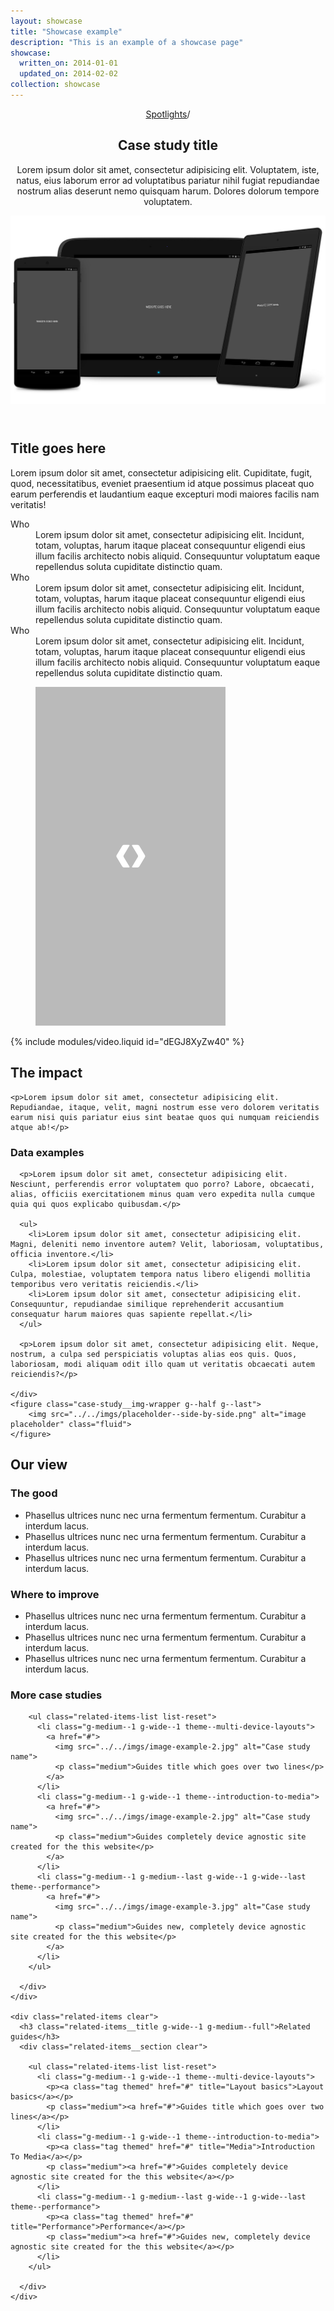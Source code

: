 ```yaml
---
layout: showcase
title: "Showcase example"
description: "This is an example of a showcase page"
showcase:
  written_on: 2014-01-01
  updated_on: 2014-02-02
collection: showcase
---
```


<header class="spotlight-header spotlight-header--detail spotlight-header--landscape clear">
  <div class="spotlight-header__container container">
    <nav class="breadcrumbs">
      <p>
        <a href="/spotlights/index.html" title="Spotlights">Spotlights</a>/
      </p>
    </nav>
    <div class="spotlight-header__copy g--half">
      <h2 class="xxlarge">Case study title</h2>
      <p>Lorem ipsum dolor sit amet, consectetur adipisicing elit. Voluptatem, iste, natus, eius laborum error ad voluptatibus pariatur nihil fugiat repudiandae nostrum alias deserunt nemo quisquam harum. Dolores dolorum tempore voluptatem.</p>
    </div>
    <div class="spotlight-header__media g--half g--last">
      <img src="../../imgs/placeholder--device-landscape.jpg" class="spotlight-header__image">
    </div>
  </div>
</header>

<div class="case-study-wrapper has-video-after">
  <div class="container clear">
    <div class="g--half">
      <h2>Title goes here</h2>
      <p>Lorem ipsum dolor sit amet, consectetur adipisicing elit. Cupiditate, fugit, quod, necessitatibus, eveniet praesentium id atque possimus placeat quo earum perferendis et laudantium eaque excepturi modi maiores facilis nam veritatis!</p>
      <dl>
        <dt>Who</dt>
        <dd>Lorem ipsum dolor sit amet, consectetur adipisicing elit. Incidunt, totam, voluptas, harum itaque placeat consequuntur eligendi eius illum facilis architecto nobis aliquid. Consequuntur voluptatum eaque repellendus soluta cupiditate distinctio quam.</dd>
        <dt>Who</dt>
        <dd>Lorem ipsum dolor sit amet, consectetur adipisicing elit. Incidunt, totam, voluptas, harum itaque placeat consequuntur eligendi eius illum facilis architecto nobis aliquid. Consequuntur voluptatum eaque repellendus soluta cupiditate distinctio quam.</dd>
        <dt>Who</dt>
        <dd>Lorem ipsum dolor sit amet, consectetur adipisicing elit. Incidunt, totam, voluptas, harum itaque placeat consequuntur eligendi eius illum facilis architecto nobis aliquid. Consequuntur voluptatum eaque repellendus soluta cupiditate distinctio quam.</dd>
      </dl>
    </div>
    <figure class="case-study__img-wrapper g--half g--last">
      <img src="../../imgs/placeholder--side-by-side.png" alt="image placeholder" class="fluid">
    </figure>
  </div>
</div>

<div class="container clear">
  {% include modules/video.liquid id="dEGJ8XyZw40" %}

  <div class="content">
    <h2>The impact</h2>

    <p>Lorem ipsum dolor sit amet, consectetur adipisicing elit. Repudiandae, itaque, velit, magni nostrum esse vero dolorem veritatis earum nisi quis pariatur eius sint beatae quos qui numquam reiciendis atque ab!</p>
  </div>

  <div>
    <div class="indented-medium g--half">
      <h3>Data examples</h3>

      <p>Lorem ipsum dolor sit amet, consectetur adipisicing elit. Nesciunt, perferendis error voluptatem quo porro? Labore, obcaecati, alias, officiis exercitationem minus quam vero expedita nulla cumque quia qui quos explicabo quibusdam.</p>

      <ul>
        <li>Lorem ipsum dolor sit amet, consectetur adipisicing elit. Magni, deleniti nemo inventore autem? Velit, laboriosam, voluptatibus, officia inventore.</li>
        <li>Lorem ipsum dolor sit amet, consectetur adipisicing elit. Culpa, molestiae, voluptatem tempora natus libero eligendi mollitia temporibus vero veritatis reiciendis.</li>
        <li>Lorem ipsum dolor sit amet, consectetur adipisicing elit. Consequuntur, repudiandae similique reprehenderit accusantium consequatur harum maiores quas sapiente repellat.</li>
      </ul>

      <p>Lorem ipsum dolor sit amet, consectetur adipisicing elit. Neque, nostrum, a culpa sed perspiciatis voluptas alias eos quis. Quos, laboriosam, modi aliquam odit illo quam ut veritatis obcaecati autem reiciendis?</p>

    </div>
    <figure class="case-study__img-wrapper g--half g--last">
        <img src="../../imgs/placeholder--side-by-side.png" alt="image placeholder" class="fluid">
    </figure>
  </div>

</div>

<div class="our-view">
  <div class="container-medium clear">
    <div class="g--half">
      <h2 class="huge our-view__title">Our view</h2>
    </div>
    <div class="our-view__content g--half g--last">
      <div class="our-view__list-wrapper">
        <h3 class="our-view__subtitle">The good</h3>
        <ul>
          <li>Phasellus ultrices nunc nec urna fermentum fermentum. Curabitur a interdum lacus.</li>
          <li>Phasellus ultrices nunc nec urna fermentum fermentum. Curabitur a interdum lacus.</li>
          <li>Phasellus ultrices nunc nec urna fermentum fermentum. Curabitur a interdum lacus.</li>
        </ul>
      </div>
      <div class="our-view__list-wrapper">
        <h3 class="our-view__subtitle">Where to improve</h3>
        <ul>
          <li>Phasellus ultrices nunc nec urna fermentum fermentum. Curabitur a interdum lacus.</li>
          <li>Phasellus ultrices nunc nec urna fermentum fermentum. Curabitur a interdum lacus.</li>
          <li>Phasellus ultrices nunc nec urna fermentum fermentum. Curabitur a interdum lacus.</li>
        </ul>
      </div>
    </div>
  </div>
</div>

<div class="container">

  <div class="related-items-group">
    <div class="related-items clear">
      <h3 class="related-items__title g-wide--1 g-medium--full">More case studies</h3>
      <div class="related-items__section clear">

        <ul class="related-items-list list-reset">
          <li class="g-medium--1 g-wide--1 theme--multi-device-layouts">
            <a href="#">
              <img src="../../imgs/image-example-2.jpg" alt="Case study name">
              <p class="medium">Guides title which goes over two lines</p>
            </a>
          </li>
          <li class="g-medium--1 g-wide--1 theme--introduction-to-media">
            <a href="#">
              <img src="../../imgs/image-example-2.jpg" alt="Case study name">
              <p class="medium">Guides completely device agnostic site created for the this website</p>
            </a>
          </li>
          <li class="g-medium--1 g-medium--last g-wide--1 g-wide--last theme--performance">
            <a href="#">
              <img src="../../imgs/image-example-3.jpg" alt="Case study name">
              <p class="medium">Guides new, completely device agnostic site created for the this website</p>
            </a>
          </li>
        </ul>

      </div>
    </div>

    <div class="related-items clear">
      <h3 class="related-items__title g-wide--1 g-medium--full">Related guides</h3>
      <div class="related-items__section clear">

        <ul class="related-items-list list-reset">
          <li class="g-medium--1 g-wide--1 theme--multi-device-layouts">
            <p><a class="tag themed" href="#" title="Layout basics">Layout basics</a></p>
            <p class="medium"><a href="#">Guides title which goes over two lines</a></p>
          </li>
          <li class="g-medium--1 g-wide--1 theme--introduction-to-media">
            <p><a class="tag themed" href="#" title="Media">Introduction To Media</a></p>
            <p class="medium"><a href="#">Guides completely device agnostic site created for the this website</a></p>
          </li>
          <li class="g-medium--1 g-medium--last g-wide--1 g-wide--last theme--performance">
            <p><a class="tag themed" href="#" title="Performance">Performance</a></p>
            <p class="medium"><a href="#">Guides new, completely device agnostic site created for the this website</a></p>
          </li>
        </ul>

      </div>
    </div>
  </div>

</div>
